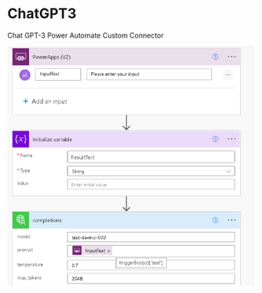 # ChatGPT3
Chat GPT-3 Power Automate Custom Connector


<picture>
  <img alt="Shows an illustrated sun in light mode and a moon with stars in dark mode." src="Assets/PowerAutomateChatGPTFlow.png">
</picture>

